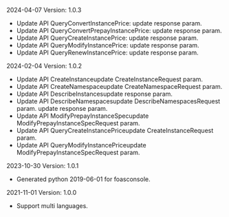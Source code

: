 2024-04-07 Version: 1.0.3
- Update API QueryConvertInstancePrice: update response param.
- Update API QueryConvertPrepayInstancePrice: update response param.
- Update API QueryCreateInstancePrice: update response param.
- Update API QueryModifyInstancePrice: update response param.
- Update API QueryRenewInstancePrice: update response param.


2024-02-04 Version: 1.0.2
- Update API CreateInstanceupdate CreateInstanceRequest param.
- Update API CreateNamespaceupdate CreateNamespaceRequest param.
- Update API DescribeInstancesupdate response param.
- Update API DescribeNamespacesupdate DescribeNamespacesRequest param.
update response param.
- Update API ModifyPrepayInstanceSpecupdate ModifyPrepayInstanceSpecRequest param.
- Update API QueryCreateInstancePriceupdate CreateInstanceRequest param.
- Update API QueryModifyInstancePriceupdate ModifyPrepayInstanceSpecRequest param.


2023-10-30 Version: 1.0.1
- Generated python 2019-06-01 for foasconsole.

2021-11-01 Version: 1.0.0
- Support multi languages.

